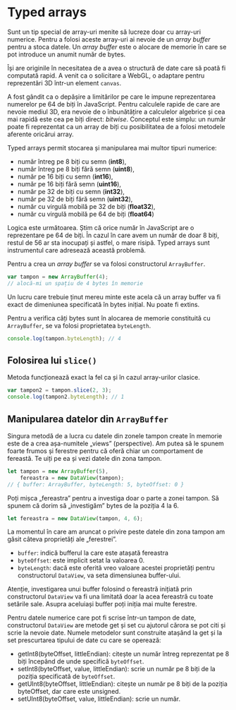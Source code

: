 # Typed arrays

Sunt un tip special de array-uri menite să lucreze doar cu array-uri numerice. Pentru a folosi aceste array-uri ai nevoie de un *array buffer* pentru a stoca datele. Un *array buffer* este o alocare de memorie în care se pot introduce un anumit număr de bytes.

Își are originile în necesitatea de a avea o structură de date care să poată fi computată rapid. A venit ca o solicitare a WebGL, o adaptare pentru reprezentări 3D într-un element `canvas`.

A fost gândit ca o depășire a limitărilor pe care le impune reprezentarea numerelor pe 64 de biți în JavaScript. Pentru calculele rapide de care are nevoie mediul 3D, era nevoie de o înbunătățire a calculelor algebrice și cea mai rapidă este cea pe biți direct: *bitwise*. Conceptul este simplu: un număr poate fi reprezentat ca un array de biți cu posibilitatea de a folosi metodele aferente oricărui array.

Typed arrays permit stocarea și manipularea mai multor tipuri numerice:

- număr întreg pe 8 biți cu semn (**int8**),
- număr întreg pe 8 biți fără semn (**uint8**),
- număr pe 16 biți cu semn (**int16**),
- număr pe 16 biți fără semn (**uint16**),
- număr pe 32 de biți cu semn (**int32**),
- număr pe 32 de biți fără semn (**uint32**),
- număr cu virgulă mobilă pe 32 de biți (**float32**),
- număr cu virgulă mobilă pe 64 de biți (**float64**)

Logica este următoarea. Știm că orice număr în JavaScript are o reprezentare pe 64 de biți. În cazul în care avem un număr de doar 8 biți, restul de 56 ar sta inocupați și astfel, o mare risipă.
Typed arrays sunt instrumentul care adresează această problemă.

Pentru a crea un *array buffer* se va folosi constructorul `ArrayBuffer`.

```javascript
var tampon = new ArrayBuffer(4);
// alocă-mi un spațiu de 4 bytes în memorie
```

Un lucru care trebuie ținut mereu minte este acela că un array buffer va fi exact de dimeniunea specificată în bytes inițial. Nu poate fi extins.

Pentru a verifica câți bytes sunt în alocarea de memorie constituită cu `ArrayBuffer`, se va folosi proprietatea `byteLength`.

```javascript
console.log(tampon.byteLength); // 4
```

## Folosirea lui `slice()`

Metoda funcționează exact la fel ca și în cazul array-urilor clasice.

```javascript
var tampon2 = tampon.slice(2, 3);
console.log(tampon2.byteLength); // 1
```

## Manipularea datelor din `ArrayBuffer`

Singura metodă de a lucra cu datele din zonele tampon create în memorie este de a crea așa-numitele „views” (perspective). Am putea să le spunem foarte frumos și ferestre pentru că oferă chiar un comportament de fereastă. Te uiți pe ea și vezi datele din zona tampon.

```javascript
let tampon = new ArrayBuffer(5),
    fereastra = new DataView(tampon);
// { buffer: ArrayBuffer, byteLength: 5, byteOffset: 0 }
```

Poți mișca „fereastra” pentru a investiga doar o parte a zonei tampon. Să spunem că dorim să „investigăm” bytes de la poziția 4 la 6.

```javascript
let fereastra = new DataView(tampon, 4, 6);
```

La momentul în care am aruncat o privire peste datele din zona tampon am găsit câteva proprietăți ale „ferestrei”.

- `buffer`: indică bufferul la care este atașată fereastra
- `byteOffset`: este implicit setat la valoarea 0.
- `byteLength`: dacă este oferită vreo valoare acestei proprietăți pentru constructorul `DataView`, va seta dimensiunea buffer-ului.

Atenție, investigarea unui buffer folosind o fereastră inițiată prin constructorul `DataView` va fi una limitată doar la acea fereastră cu toate setările sale. Asupra aceluiași buffer poți iniția mai multe ferestre.

Pentru datele numerice care pot fi scrise într-un tampon de date, constructorul `DataView` are metode get și set cu ajutorul cărora se pot citi și scrie la nevoie date. Numele metodelor sunt construite atașând la get și la set prescurtarea tipului de date cu care se operează:

- getInt8(byteOffset, littleEndian): citește un număr întreg reprezentat pe 8 biți începând de unde specifică `byteOffset`.
- setInt8(byteOffset, value, littleEndian): scrie un număr pe 8 biți de la poziția specificată de `byteOffset`.
- getUInt8(byteOffset, littleEndian): citește un număr pe 8 biți de la poziția byteOffset, dar care este unsigned.
- setUInt8(byteOffset, value, littleEndian): scrie un număr.
